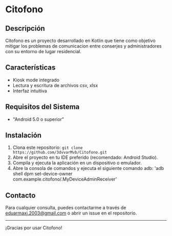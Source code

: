 # Citofono

## Descripción
Citofono es un proyecto desarrollado en Kotlin que tiene como objetivo mitigar los problemas de comunicacion entre conserjes y administradores con su entorno de lugar residencial.

## Características
- Kiosk mode integrado
- Lectura y escritura de archivos csv, xlsx
- Interfaz intuitiva 

## Requisitos del Sistema
- "Android 5.0 o superior"

## Instalación
1. Clona este repositorio: `git clone https://github.com/3dvvarMvb/Citofono.git`
2. Abre el proyecto en tu IDE preferido (recomendado: Android Studio).
3. Compila y ejecuta la aplicación en un dispositivo o emulador.
4. Abre la consola de comandos y ejecuta el siguiente comando adb: 'adb shell dpm set-device-owner com.example.citofono/.MyDeviceAdminReceiver'


## Contacto
Para cualquier consulta, puedes contactarme a través de eduarmaxi.2003@gmail.com o abrir un issue en el repositorio.

---

¡Gracias por usar Citofono!
